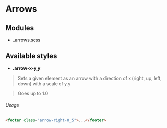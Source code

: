 # Arrows

## Modules

* _arrows.scss

## Available styles


* **.arrow-x-y_y**

> Sets a given element as an arrow with a direction of x (right, up, left, down) with a scale of y.y

> Goes up to 1.0

###### Usage
``` html
<footer class="arrow-right-0_5">...</footer>
```